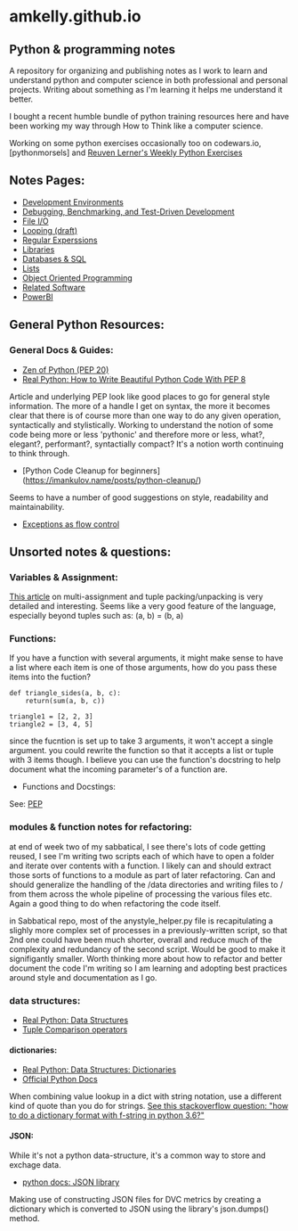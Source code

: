 # amkelly.github.io
## Python & programming notes

A repository for organizing and publishing notes as I work to learn and understand python and computer science in both professional and personal projects. Writing about something as I'm learning it helps me understand it better.

I bought a recent humble bundle of python training resources here and have been working my way through How to Think like a computer science.

Working on some python exercises occasionally too on codewars.io, [pythonmorsels] and [Reuven Lerner's Weekly Python Exercises](https://lerner.co.il)

## Notes Pages:

* [Development Environments](./dev-environs)
* [Debugging, Benchmarking, and Test-Driven Development](./debug)
* [File I/O](./fileio)
* [Looping (draft)](./looping)
* [Regular Experssions](./regex) 
* [Libraries](./libraries)
* [Databases & SQL](./sql)
* [Lists](./lists)
* [Object Oriented Programming](./oop)
* [Related Software](./related)
* [PowerBI](./powerbi)

## General Python Resources:

### General Docs & Guides:

* [Zen of Python (PEP 20)](https://www.python.org/dev/peps/pep-0020/)
* [Real Python: How to Write Beautiful Python Code With PEP 8](https://realpython.com/python-pep8/)

Article and underlying PEP look like good places to go for general style information. The more of a handle I get on syntax, the more it becomes clear that there is of course more than one way to do any given operation, syntactically and stylistically. Working to understand the notion of some code being more or less 'pythonic' and therefore more or less, what?, elegant?, performant?, syntactially compact? It's a notion worth continuing to think through.

* [Python Code Cleanup for beginners] (https://imankulov.name/posts/python-cleanup/)

Seems to have a number of good suggestions on style, readability and maintainability. 

* [Exceptions as flow control](https://blog.cerebralab.com/Exceptions_as_control_flow)

## Unsorted notes & questions:

### Variables & Assignment:

[This article](https://treyhunner.com/2018/03/tuple-unpacking-improves-python-code-readability/) on multi-assignment and tuple packing/unpacking is very detailed and interesting. Seems like a very good feature of the language, especially beyond tuples such as:
    (a, b) = (b, a)

### Functions:
If you have a function with several arguments, it might make sense to have a list where each item is one of those arguments, how do you pass these items into the fuction?

```
def triangle_sides(a, b, c):
    return(sum(a, b, c))

triangle1 = [2, 2, 3]
triangle2 = [3, 4, 5]

```
since the fucntion is set up to take 3 arguments, it won't accept a single argument.
you could rewrite the function so that it accepts a list or tuple with 3 items though. I believe you can use the function's docstring to help document what the incoming parameter's of a function are.

* Functions and Docstings:

See: [PEP ](https://www.python.org/dev/peps/pep-0257/)

### modules & function notes for refactoring:

at end of week two of my sabbatical, I see there's lots of code getting reused, I see I'm writing two scripts each of which have to open a folder and iterate over contents with a function. I likely can and should extract those sorts of functions to a module as part of later refactoring. Can and should generalize the handling of the /data directories and writing files to / from them across the whole pipeline of processing the various files etc. Again a good thing to do when refactoring the code itself. 

in Sabbatical repo, most of the anystyle_helper.py file is recapitulating a slighly more complex set of processes in a previously-written script, so that 2nd one could have been much shorter, overall and reduce much of the complexity and redundancy of the second script. Would be good to make it signifigantly smaller. Worth thinking more about how to refactor and better document the code I'm writing so I am learning and adopting best practices around style and documentation as I go.

### data structures:

* [Real Python: Data Structures](https://realpython.com/python-data-structures/)
* [Tuple Comparison operators](https://treyhunner.com/2019/03/python-deep-comparisons-and-code-readability/#Python%E2%80%99s_comparison_operators)

#### dictionaries: 

* [Real Python: Data Structures: Dictionaries](https://realpython.com/python-data-structures/#dictionaries-maps-and-hash-tables)
* [Official Python Docs](https://docs.python.org/3.8/tutorial/datastructures.html#dictionaries)

When combining value lookup in a dict with string notation, use a different kind of quote than you do for strings.
[See this stackoverflow question: "how to do a dictionary format with f-string in python 3.6?"](https://stackoverflow.com/questions/43488137/how-to-do-a-dictionary-format-with-f-string-in-python-3-6)


#### JSON:

While it's not a python data-structure, it's a common way to store and exchage data.

* [python docs: JSON library](https://docs.python.org/3/library/json.html)

Making use of constructing JSON files for DVC metrics by creating a dictionary which is converted to JSON using the library's json.dumps() method.